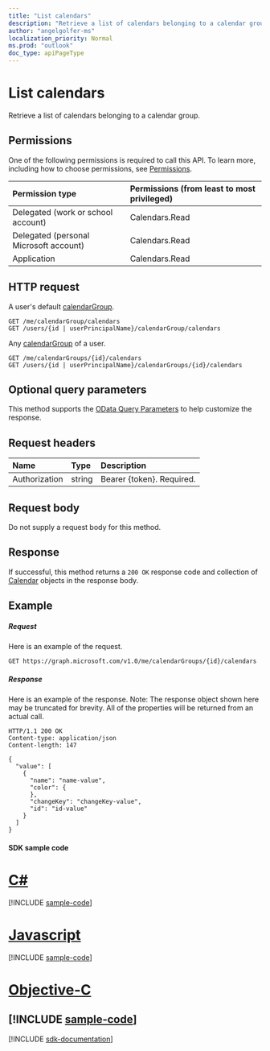 ```yaml
---
title: "List calendars"
description: "Retrieve a list of calendars belonging to a calendar group."
author: "angelgolfer-ms"
localization_priority: Normal
ms.prod: "outlook"
doc_type: apiPageType
---
```


# List calendars

Retrieve a list of calendars belonging to a calendar group.

## Permissions

One of the following permissions is required to call this API. To learn more, including how to choose permissions, see [Permissions](/graph/permissions-reference).

| Permission type                        | Permissions (from least to most privileged) |
| :------------------------------------- | :------------------------------------------ |
| Delegated (work or school account)     | Calendars.Read                              |
| Delegated (personal Microsoft account) | Calendars.Read                              |
| Application                            | Calendars.Read                              |

## HTTP request

<!-- { "blockType": "ignored" } -->

A user's default [calendarGroup](../resources/calendargroup.md).

```http
GET /me/calendarGroup/calendars
GET /users/{id | userPrincipalName}/calendarGroup/calendars
```

Any [calendarGroup](../resources/calendargroup.md) of a user.

```http
GET /me/calendarGroups/{id}/calendars
GET /users/{id | userPrincipalName}/calendarGroups/{id}/calendars
```

## Optional query parameters

This method supports the [OData Query Parameters](https://developer.microsoft.com/graph/docs/concepts/query_parameters) to help customize the response.

## Request headers

| Name          | Type   | Description               |
| :------------ | :----- | :------------------------ |
| Authorization | string | Bearer {token}. Required. |

## Request body

Do not supply a request body for this method.

## Response

If successful, this method returns a `200 OK` response code and collection of [Calendar](../resources/calendar.md) objects in the response body.

## Example

##### Request

Here is an example of the request.

<!-- {
  "blockType": "request",
  "name": "get_calendars"
}-->

```http
GET https://graph.microsoft.com/v1.0/me/calendarGroups/{id}/calendars
```

##### Response

Here is an example of the response. Note: The response object shown here may be truncated for brevity. All of the properties will be returned from an actual call.

<!-- {
  "blockType": "response",
  "truncated": true,
  "@odata.type": "microsoft.graph.calendar",
  "isCollection": true
} -->

```http
HTTP/1.1 200 OK
Content-type: application/json
Content-length: 147

{
  "value": [
    {
      "name": "name-value",
      "color": {
      },
      "changeKey": "changeKey-value",
      "id": "id-value"
    }
  ]
}
```
#### SDK sample code
# [C#](#tab/cs)
[!INCLUDE [sample-code](../includes/get_calendars-Cs-snippets.md)]

# [Javascript](#tab/javascript)
[!INCLUDE [sample-code](../includes/get_calendars-Javascript-snippets.md)]

# [Objective-C](#tab/objective-c)
[!INCLUDE [sample-code](../includes/get_calendars-Objective-C-snippets.md)]
---

[!INCLUDE [sdk-documentation](../includes/snippets_sdk_documentation_link.md)]

<!-- uuid: 8fcb5dbc-d5aa-4681-8e31-b001d5168d79
2015-10-25 14:57:30 UTC -->

<!-- {
  "type": "#page.annotation",
  "description": "List calendars",
  "keywords": "",
  "section": "documentation",
  "tocPath": "",
  "suppressions": [
    "Error: /api-reference/v1.0/api/calendargroup-list-calendars.md:\r\n      BookmarkMissing: '[#tab/objective-c](Objective-C)'. Did you mean: #objective-c (score: 4)",
    "Error: /api-reference/v1.0/api/calendargroup-list-calendars.md:\r\n      BookmarkMissing: '[#tab/cs](C#)'. Did you mean: #c (score: 5)",
    "Error: /api-reference/v1.0/api/calendargroup-list-calendars.md:\r\n      BookmarkMissing: '[#tab/javascript](Javascript)'. Did you mean: #javascript (score: 4)"
  ]
}-->
